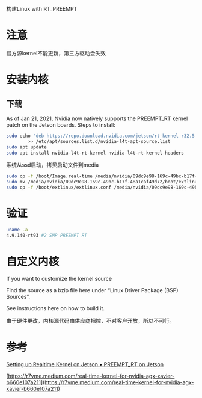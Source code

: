 构建Linux with RT_PREEMPT

# 注意

官方源kernel不能更新，第三方驱动会失效

# 安装内核

## 下载

As of Jan 21, 2021, Nvidia now natively supports the PREEMPT_RT kernel patch on the Jetson boards. Steps to install:

```bash
sudo echo 'deb https://repo.download.nvidia.com/jetson/rt-kernel r32.5 main' \
        >> /etc/apt/sources.list.d/nvidia-l4t-apt-source.list
sudo apt update
sudo apt install nvidia-l4t-rt-kernel nvidia-l4t-rt-kernel-headers
```

系统从ssd启动，拷贝启动文件到media

```bash
sudo cp -f /boot/Image.real-time /media/nvidia/09dc9e98-169c-49bc-b17f-48a1caf49d72/boot/
sudo mv /media/nvidia/09dc9e98-169c-49bc-b17f-48a1caf49d72/boot/extlinux/extlinux.conf /media/nvidia/09dc9e98-169c-49bc-b17f-48a1caf49d72/boot/extlinux/extlinux.conf.bak
sudo cp -f /boot/extlinux/extlinux.conf /media/nvidia/09dc9e98-169c-49bc-b17f-48a1caf49d72/boot/extlinux/extlinux.conf

```

# 验证

```bash
uname -a
4.9.140-rt93 #2 SMP PREEMPT RT

```

# 自定义内核

If you want to customize the kernel source

Find the source as a bzip file here under “Linux Driver Package (BSP) Sources”.

See instructions here on how to build it.

由于硬件更改，内核源代码由供应商把控，不对客户开放，所以不可行。

# 参考

[Setting up Realtime Kernel on Jetson • PREEMPT_RT on Jetson](https://orenbell.com/?p=436)

[https://r7vme.medium.com/real-time-kernel-for-nvidia-agx-xavier-b660e107a211](https://r7vme.medium.com/real-time-kernel-for-nvidia-agx-xavier-b660e107a211)
